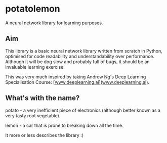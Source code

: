 # potatolemon

A neural network library for learning purposes.

## Aim

This library is a basic neural network library written from scratch in Python, optimised for code readability and understandability over performance. Although it will be dog slow and probably full of bugs, it should be an invaluable learning exercise.

This was very much inspired by taking Andrew Ng's Deep Learning Specialisation Course: [www.deeplearning.ai](www.deeplearning.ai).

## What's with the name?

potato - a very inefficient piece of electronics (although better known as a very tasty root vegetable).

lemon - a car that is prone to breaking down all the time.

It more or less describes the library :)
